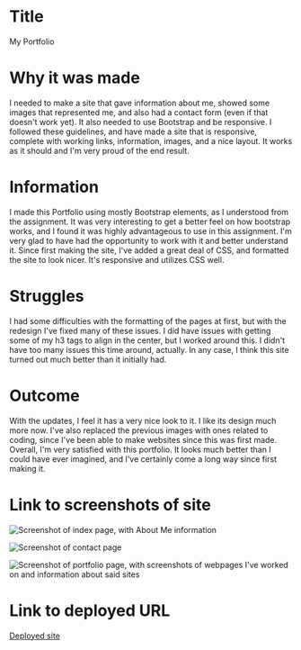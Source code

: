 # Title
My Portfolio

# Why it was made
I needed to make a site that gave information about me, showed some images that represented me, and also had a contact form (even if that doesn't work yet). It also needed to use Bootstrap and be responsive. I followed these guidelines, and have made a site that is responsive, complete with working links, information, images, and a nice layout. It works as it should and I'm very proud of the end result.

# Information
I made this Portfolio using mostly Bootstrap elements, as I understood from the assignment. It was very interesting to get a better feel on how bootstrap works, and I found it was highly advantageous to use in this assignment. I'm very glad to have had the opportunity to work with it and better understand it. Since first making the site, I've added a great deal of CSS, and formatted the site to look nicer. It's responsive and utilizes CSS well. 

# Struggles
I had some difficulties with the formatting of the pages at first, but with the redesign I've fixed many of these issues. I did have issues with getting some of my h3 tags to align in the center, but I worked around this. I didn't have too many issues this time around, actually. In any case, I think this site turned out much better than it initially had.

# Outcome
With the updates, I feel it has a very nice look to it. I like its design much more now. I've also replaced the previous images with ones related to coding, since I've been able to make websites since this was first made. Overall, I'm very satisfied with this portfolio. It looks much better than I could have ever imagined, and I've certainly come a long way since first making it. 

# Link to screenshots of site
![Screenshot of index page, with About Me information](https://user-images.githubusercontent.com/74507818/107844445-0a96a200-6d99-11eb-993a-5a676e20e013.png)

![Screenshot of contact page](https://user-images.githubusercontent.com/74507818/107844295-c951c280-6d97-11eb-8abe-c3085a1bf356.png)

![Screenshot of portfolio page, with screenshots of webpages I've worked on and information about said sites](https://user-images.githubusercontent.com/74507818/107844298-cce54980-6d97-11eb-8e8a-641680c65dc1.png)

# Link to deployed URL
[Deployed site](https://josiecl.github.io/Bootstrap-Portfolio/index.html)